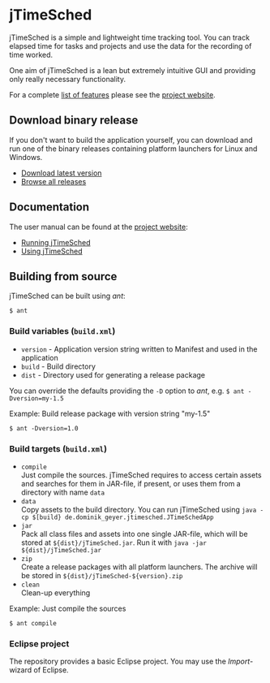 # jTimeSched

jTimeSched is a simple and lightweight time tracking tool. You can track elapsed time for tasks and projects and use the data for the recording of time worked.

One aim of jTimeSched is a lean but extremely intuitive GUI and providing only really necessary functionality.

For a complete [list of features](http://kbase.dominik-geyer.de/apps:jtimesched#features) please see the [project website](http://kbase.dominik-geyer.de/apps:jtimesched).


## Download binary release

If you don't want to build the application yourself, you can download and run one of the binary releases containing platform launchers for Linux and Windows.

* [Download latest version](http://www.dominik-geyer.de/files/jTimeSched/jTimeSched-latest.zip)
* [Browse all releases](http://www.dominik-geyer.de/files/jTimeSched/)


## Documentation

The user manual can be found at the [project website](http://kbase.dominik-geyer.de/apps:jtimesched):

* [Running jTimeSched](http://kbase.dominik-geyer.de/apps:jtimesched#running_jtimesched)
* [Using jTimeSched](http://kbase.dominik-geyer.de/apps:jtimesched#using_jtimesched)


## Building from source

jTimeSched can be built using *ant*:

    $ ant


### Build variables (`build.xml`)

* `version` - Application version string written to Manifest and used in the application
* `build` - Build directory
* `dist` - Directory used for generating a release package

You can override the defaults providing the `-D` option to *ant*, e.g. `$ ant -Dversion=my-1.5`

Example: Build release package with version string "my-1.5"

    $ ant -Dversion=1.0


### Build targets (`build.xml`)

* `compile`  
Just compile the sources. jTimeSched requires to access certain assets and searches for them in JAR-file, if present, or uses them from a directory with name `data`
* `data`  
Copy assets to the build directory. You can run jTimeSched using `java -cp $[build} de.dominik_geyer.jtimesched.JTimeSchedApp`
* `jar`  
Pack all class files and assets into one single JAR-file, which will be stored at `${dist}/jTimeSched.jar`. Run it with `java -jar ${dist}/jTimeSched.jar`
* `zip`  
Create a release packages with all platform launchers. The archive will be stored in `${dist}/jTimeSched-${version}.zip`
* `clean`  
Clean-up everything


Example: Just compile the sources

    $ ant compile


### Eclipse project

The repository provides a basic Eclipse project. You may use the *Import*-wizard of Eclipse.

